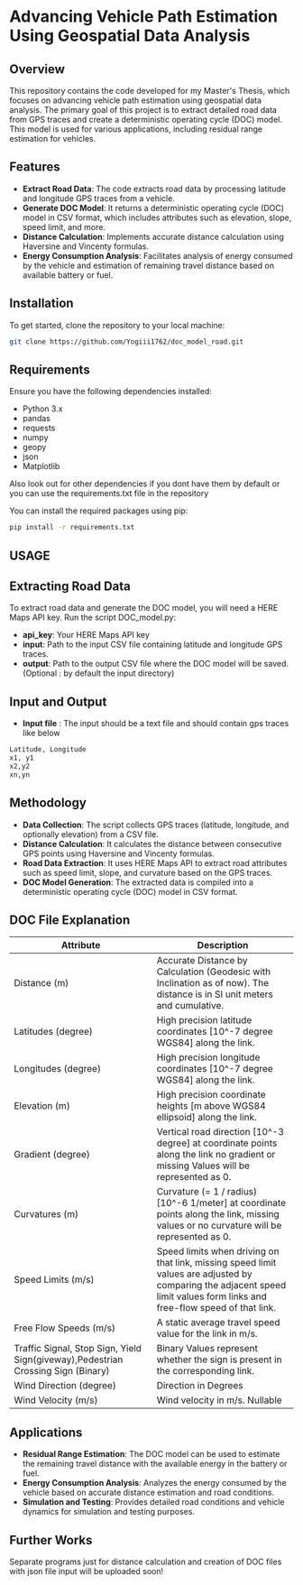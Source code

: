 # **Advancing Vehicle Path Estimation Using Geospatial Data Analysis**

## **Overview**

This repository contains the code developed for my Master's Thesis, which focuses on advancing vehicle path estimation using geospatial data analysis. The primary goal of this project is to extract detailed road data from GPS traces and create a deterministic operating cycle (DOC) model. This model is used for various applications, including residual range estimation for vehicles.

## **Features**


- **Extract Road Data**: The code extracts road data by processing latitude and longitude GPS traces from a vehicle.
- **Generate DOC Model**: It returns a deterministic operating cycle (DOC) model in CSV format, which includes attributes such as elevation, slope, speed limit, and more.
- **Distance Calculation**: Implements accurate distance calculation using Haversine and Vincenty formulas.
- **Energy Consumption Analysis**: Facilitates analysis of energy consumed by the vehicle and estimation of remaining travel distance based on available battery or fuel.

## **Installation**

To get started, clone the repository to your local machine:

```bash
git clone https://github.com/Yogiii1762/doc_model_road.git
```
## **Requirements**

Ensure you have the following dependencies installed:

- Python 3.x
- pandas
- requests
- numpy
- geopy
- json
- Matplotlib

Also look out for other dependencies if you dont have them by default or you can use the requirements.txt file in the repository 

You can install the required packages using pip:

```bash
pip install -r requirements.txt

```

## **USAGE**
## **Extracting Road Data**
To extract road data and generate the DOC model, you will need a HERE Maps API key. Run the script DOC_model.py:
- **api_key**: Your HERE Maps API key
- **input**: Path to the input CSV file containing latitude and longitude GPS traces.
- **output**: Path to the output CSV file where the DOC model will be saved.(Optional : by default the input directory)

## **Input and Output**
- **Input file** : The input should be a text file and should contain gps traces like below

``` bash
Latitude, Longitude
x1, y1
x2,y2
xn,yn
```
## **Methodology**
- **Data Collection**: The script collects GPS traces (latitude, longitude, and optionally elevation) from a CSV file.
- **Distance Calculation**: It calculates the distance between consecutive GPS points using Haversine and Vincenty formulas.
- **Road Data Extraction**: It uses HERE Maps API to extract road attributes such as speed limit, slope, and curvature based on the GPS traces.
- **DOC Model Generation**: The extracted data is compiled into a deterministic operating cycle (DOC) model in CSV format.

## **DOC File Explanation**
| Attribute | Description |
| --- | --- |
| Distance (m) | Accurate Distance by Calculation (Geodesic with Inclination as of now). The distance is in SI unit meters and cumulative. |
| Latitudes (degree) | High precision latitude coordinates [10^-7 degree WGS84] along the link. |
| Longitudes (degree) | High precision longitude coordinates [10^-7 degree WGS84] along the link. |
| Elevation (m) | High precision coordinate heights [m above WGS84 ellipsoid] along the link. |
| Gradient (degree) | Vertical road direction [10^-3 degree] at coordinate points along the link no gradient or missing Values will be represented as 0. |
| Curvatures (m) | Curvature (= 1 / radius) [10^-6 1/meter] at coordinate points along the link, missing values or no curvature will be represented as 0. |
| Speed Limits (m/s) | Speed limits when driving on that link, missing speed limit values are adjusted by comparing the adjacent speed limit values form links and free-flow speed of that link. |
| Free Flow Speeds (m/s) | A static average travel speed value for the link in m/s. |
| Traffic Signal, Stop Sign, Yield Sign(giveway),Pedestrian Crossing Sign (Binary) | Binary Values represent whether the sign is present in the corresponding link. |
| Wind Direction (degree) | Direction in Degrees |
| Wind Velocity (m/s) | Wind velocity in m/s. Nullable |

## **Applications**
- **Residual Range Estimation**: The DOC model can be used to estimate the remaining travel distance with the available energy in the battery or fuel.
- **Energy Consumption Analysis**: Analyzes the energy consumed by the vehicle based on accurate distance estimation and road conditions.
- **Simulation and Testing**: Provides detailed road conditions and vehicle dynamics for simulation and testing purposes.

## **Further Works**
Separate programs just for distance calculation and creation of DOC files with json file input will be uploaded soon! 
